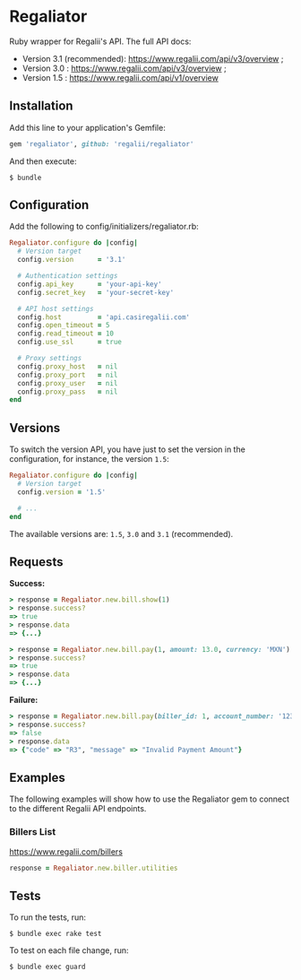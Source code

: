 # Regaliator

Ruby wrapper for Regalii's API. The full API docs:
  * Version 3.1 (recommended): https://www.regalii.com/api/v3/overview ;
  * Version 3.0 : https://www.regalii.com/api/v3/overview ;
  * Version 1.5 : https://www.regalii.com/api/v1/overview

## Installation

Add this line to your application's Gemfile:

```ruby
gem 'regaliator', github: 'regalii/regaliator'
```

And then execute:

```
$ bundle
```

## Configuration

Add the following to config/initializers/regaliator.rb:

```ruby
Regaliator.configure do |config|
  # Version target
  config.version      = '3.1'

  # Authentication settings
  config.api_key      = 'your-api-key'
  config.secret_key   = 'your-secret-key'

  # API host settings
  config.host         = 'api.casiregalii.com'
  config.open_timeout = 5
  config.read_timeout = 10
  config.use_ssl      = true

  # Proxy settings
  config.proxy_host   = nil
  config.proxy_port   = nil
  config.proxy_user   = nil
  config.proxy_pass   = nil
end
```

## Versions

To switch the version API, you have just to set the version in the configuration,
for instance, the version `1.5`:

```ruby
Regaliator.configure do |config|
  # Version target
  config.version = '1.5'

  # ...
end
```

The available versions are: `1.5`, `3.0` and `3.1` (recommended).

## Requests

**Success:**

```ruby
> response = Regaliator.new.bill.show(1)
> response.success?
=> true
> response.data
=> {...}
```

```ruby
> response = Regaliator.new.bill.pay(1, amount: 13.0, currency: 'MXN')
> response.success?
=> true
> response.data
=> {...}
```

**Failure:**

```ruby
> response = Regaliator.new.bill.pay(biller_id: 1, account_number: '12345', amount: 0.0, currency: 'MXN')
> response.success?
=> false
> response.data
=> {"code" => "R3", "message" => "Invalid Payment Amount"}
```

## Examples

The following examples will show how to use the Regaliator gem to connect to the different Regalii API endpoints.

### Billers List
https://www.regalii.com/billers
```ruby
response = Regaliator.new.biller.utilities
```

## Tests

To run the tests, run:
```
$ bundle exec rake test
```

To test on each file change, run:

```
$ bundle exec guard
```
